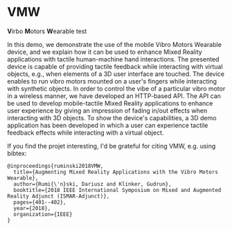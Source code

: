 # VMW
**V**irbo **M**otors **W**earable test

In this demo, we demonstrate the use of the mobile Vibro Motors Wearable device, and we explain how it can be used to 
enhance Mixed Reality applications with tactile human-machine hand interactions.
The presented device is capable of providing tactile feedback while interacting with virtual objects, e.g., when elements of a
3D user interface are touched. The device enables to run vibro motors mounted on a user's fingers while interacting with synthetic objects.
In order to control the vibe of a particular vibro motor in a wireless manner, we have developed an HTTP-based API. 
The API can be used to develop mobile-tactile Mixed Reality applications to enhance user experience by giving an impression of fading in/out effects when interacting with 3D objects. 
To show the device's capabilities, a 3D demo application has been developed in which a user can experience tactile feedback effects while interacting with a virtual object. 



If you find the projet interesting, I'd be grateful for citing VMW, e.g. using bibtex: 
```
@inproceedings{ruminski2018VMW,
  title={Augmenting Mixed Reality Applications with the Vibro Motors Wearable},
  author={Rumi{\'n}ski, Dariusz and Klinker, Gudrun},
  booktitle={2018 IEEE International Symposium on Mixed and Augmented Reality Adjunct (ISMAR-Adjunct)},
  pages={401--402},
  year={2018},
  organization={IEEE}
}
```
